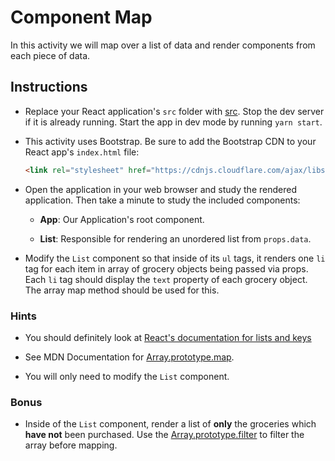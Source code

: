 # Component Map

In this activity we will map over a list of data and render components from each piece of data.

## Instructions

* Replace your React application's `src` folder with [src](Unsolved/src). Stop the dev server if it is already running. Start the app in dev mode by running `yarn start`.

* This activity uses Bootstrap. Be sure to add the Bootstrap CDN to your React app's `index.html` file:

  ```html
  <link rel="stylesheet" href="https://cdnjs.cloudflare.com/ajax/libs/twitter-bootstrap/3.3.7/css/bootstrap.min.css"/>
  ```

* Open the application in your web browser and study the rendered application. Then take a minute to study the included components:

  * **App**: Our Application's root component.

  * **List**: Responsible for rendering an unordered list from `props.data`.

* Modify the `List` component so that inside of its `ul` tags, it renders one `li` tag for each item in array of grocery objects being passed via props. Each `li` tag should display the `text` property of each grocery object. The array map method should be used for this.

### Hints

* You should definitely look at [React's documentation for lists and keys](https://facebook.github.io/react/docs/lists-and-keys.html)

* See MDN Documentation for [Array.prototype.map](https://developer.mozilla.org/en-US/docs/Web/JavaScript/Reference/Global_Objects/Array/map).

* You will only need to modify the `List` component.

### Bonus

* Inside of the `List` component, render a list of **only** the groceries which **have not** been purchased. Use the [Array.prototype.filter](https://developer.mozilla.org/en-US/docs/Web/JavaScript/Reference/Global_Objects/Array/filter) to filter the array before mapping.
